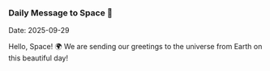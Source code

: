 ### Daily Message to Space 🌌
Date: 2025-09-29

Hello, Space! 🌍 We are sending our greetings to the universe from Earth on this beautiful day!
